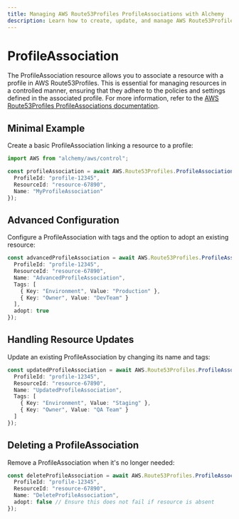 ```yaml
---
title: Managing AWS Route53Profiles ProfileAssociations with Alchemy
description: Learn how to create, update, and manage AWS Route53Profiles ProfileAssociations using Alchemy Cloud Control.
---
```


# ProfileAssociation

The ProfileAssociation resource allows you to associate a resource with a profile in AWS Route53Profiles. This is essential for managing resources in a controlled manner, ensuring that they adhere to the policies and settings defined in the associated profile. For more information, refer to the [AWS Route53Profiles ProfileAssociations documentation](https://docs.aws.amazon.com/route53profiles/latest/userguide/).

## Minimal Example

Create a basic ProfileAssociation linking a resource to a profile:

```ts
import AWS from "alchemy/aws/control";

const profileAssociation = await AWS.Route53Profiles.ProfileAssociation("basicProfileAssociation", {
  ProfileId: "profile-12345",
  ResourceId: "resource-67890",
  Name: "MyProfileAssociation"
});
```

## Advanced Configuration

Configure a ProfileAssociation with tags and the option to adopt an existing resource:

```ts
const advancedProfileAssociation = await AWS.Route53Profiles.ProfileAssociation("advancedProfileAssociation", {
  ProfileId: "profile-12345",
  ResourceId: "resource-67890",
  Name: "AdvancedProfileAssociation",
  Tags: [
    { Key: "Environment", Value: "Production" },
    { Key: "Owner", Value: "DevTeam" }
  ],
  adopt: true
});
```

## Handling Resource Updates

Update an existing ProfileAssociation by changing its name and tags:

```ts
const updatedProfileAssociation = await AWS.Route53Profiles.ProfileAssociation("updatedProfileAssociation", {
  ProfileId: "profile-12345",
  ResourceId: "resource-67890",
  Name: "UpdatedProfileAssociation",
  Tags: [
    { Key: "Environment", Value: "Staging" },
    { Key: "Owner", Value: "QA Team" }
  ]
});
```

## Deleting a ProfileAssociation

Remove a ProfileAssociation when it's no longer needed:

```ts
const deleteProfileAssociation = await AWS.Route53Profiles.ProfileAssociation("deleteProfileAssociation", {
  ProfileId: "profile-12345",
  ResourceId: "resource-67890",
  Name: "DeleteProfileAssociation",
  adopt: false // Ensure this does not fail if resource is absent
});
```